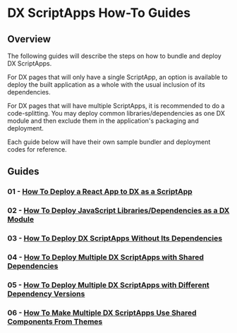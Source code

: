 # DX ScriptApps How-To Guides

## Overview
The following guides will describe the steps on how to bundle and deploy DX ScriptApps. 

For DX pages that will only have a single ScriptApp, an option is available to deploy the built application as a whole with the usual inclusion of its dependencies. 

For DX pages that will have multiple ScriptApps, it is recommended to do a code-splitting. You may deploy common libraries/dependencies as one DX module and then exclude them in the application's packaging and deployment.

Each guide below will have their own sample bundler and deployment codes for reference. 

## Guides

### 01 - [How To Deploy a React App to DX as a ScriptApp](01WebpackWithDependencies)

### 02 - [How To Deploy JavaScript Libraries/Dependencies as a DX Module](02DependenciesAsModule)

### 03 - [How To Deploy DX ScriptApps Without Its Dependencies](03AppsExcludingDependencies)

### 04 - [How To Deploy Multiple DX ScriptApps with Shared Dependencies](04AppsWithSharedDependencies)

### 05 - [How To Deploy Multiple DX ScriptApps with Different Dependency Versions](05AppsWithDiffDepVersions)

### 06 - [How To Make Multiple DX ScriptApps Use Shared Components From Themes](06ThemeComponentInApp)

